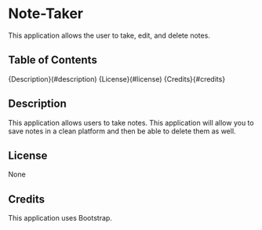 # Note-Taker
This application allows the user to take, edit, and delete notes.

## Table of Contents
{Description}(#description)
{License}(#license)
{Credits}{#credits}

## Description
This application allows users to take notes. This application will allow you to save notes in a clean platform and then be able to delete them as well. 

## License
None

## Credits
This application uses Bootstrap. 


